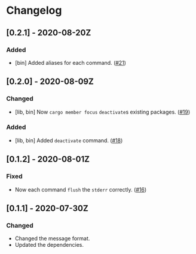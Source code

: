 # Changelog

## [0.2.1] - 2020-08-20Z

### Added

- [bin] Added aliases for each command. ([#21](https://github.com/qryxip/cargo-member/pull/21))

## [0.2.0] - 2020-08-09Z

### Changed

- [lib, bin] Now `cargo member focus` `deactivate`s existing packages. ([#19](https://github.com/qryxip/cargo-member/pull/19))

### Added

- [lib, bin] Added `deactivate` command. ([#18](https://github.com/qryxip/cargo-member/pull/18))

## [0.1.2] - 2020-08-01Z

### Fixed

- Now each command `flush` the `stderr` correctly. ([#16](https://github.com/qryxip/cargo-member/pull/16))

## [0.1.1] - 2020-07-30Z

### Changed

- Changed the message format.
- Updated the dependencies.
